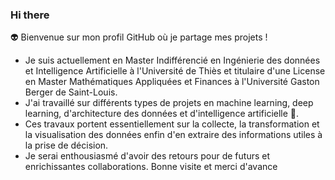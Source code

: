 ### Hi there 
👽 Bienvenue sur mon profil GitHub où je partage mes projets ! 
- Je suis actuellement en Master Indifférencié en Ingénierie des données et Intelligence Artificielle à l'Université de Thiès et titulaire  d'une License en Master Mathématiques Appliquées et Finances à l'Université Gaston Berger de Saint-Louis.
- J'ai travaillé sur différents types de projets en machine learning, deep learning, d'architecture des données et d'intelligence artificielle 🤖. 
- Ces travaux portent essentiellement sur la collecte, la transformation et la visualisation des données enfin d'en extraire des informations utiles à la prise de décision. 
- Je serai enthousiasmé d'avoir des retours pour de futurs et enrichissantes collaborations.
Bonne visite et merci d'avance
